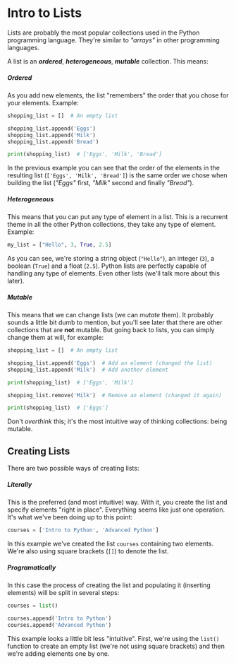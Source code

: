 # Intro to Lists

Lists are probably the most popular collections used in the Python programming language. They're similar to _"arrays"_ in other programming languages.

A list is an **_ordered_**, **_heterogeneous_**, **_mutable_** collection. This means:

##### Ordered

As you add new elements, the list "remembers" the order that you chose for your elements. Example:

```python
shopping_list = []  # An empty list

shopping_list.append('Eggs')
shopping_list.append('Milk')
shopping_list.append('Bread')

print(shopping_list)  # ['Eggs', 'Milk', 'Bread']
```

In the previous example you can see that the order of the elements in the resulting list (`['Eggs', 'Milk', 'Bread']`) is the same order we chose when building the list (_"Eggs"_ first, _"Milk"_ second and finally _"Bread"_).

##### Heterogeneous

This means that you can put any type of element in a list. This is a recurrent theme in all the other Python collections, they take any type of element. Example:


```python
my_list = ["Hello", 3, True, 2.5]
```

As you can see, we're storing a string object (`"Hello"`), an integer (`3`), a boolean (`True`) and a float (`2.5`). Python lists are perfectly capable of handling any type of elements. Even other lists (we'll talk more about this later).

##### Mutable

This means that we can change lists (we can _mutate_ them). It probably sounds a little bit dumb to mention, but you'll see later that there are other collections that are **not** mutable. But going back to lists, you can simply change them at will, for example:

```python
shopping_list = []  # An empty list

shopping_list.append('Eggs')  # Add an element (changed the list)
shopping_list.append('Milk')  # Add another element

print(shopping_list)  # ['Eggs', 'Milk']

shopping_list.remove('Milk')  # Remove an element (changed it again)

print(shopping_list)  # ['Eggs']
```

Don't _overthink_ this; it's the most intuitive way of thinking collections: being mutable.

## Creating Lists

There are two possible ways of creating lists:

##### Literally

This is the preferred (and most intuitive) way. With it, you create the list and specify elements "right in place". Everything seems like just one operation. It's what we've been doing up to this point:

```python
courses = ['Intro to Python', 'Advanced Python']
```

In this example we've created the list `courses` containing two elements. We're also using square brackets (`[]`) to denote the list.


##### Programatically

In this case the process of creating the list and populating it (inserting elements) will be split in several steps:

```python
courses = list()

courses.append('Intro to Python')
courses.append('Advanced Python')
```

This example looks a little bit less "intuitive". First, we're using the `list()` function to create an empty list (we're not using square brackets) and then we're adding elements one by one.
